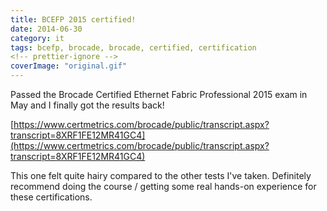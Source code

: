 ```yaml
---
title: BCEFP 2015 certified!
date: 2014-06-30
category: it
tags: bcefp, brocade, brocade, certified, certification
<!-- prettier-ignore -->
coverImage: "original.gif"
---
```


Passed the Brocade Certified Ethernet Fabric Professional 2015 exam in May and I finally got the results back!

[https://www.certmetrics.com/brocade/public/transcript.aspx?transcript=8XRF1FE12MR41GC4](https://www.certmetrics.com/brocade/public/transcript.aspx?transcript=8XRF1FE12MR41GC4)

This one felt quite hairy compared to the other tests I've taken. Definitely recommend doing the course / getting some real hands-on experience for these certifications.

